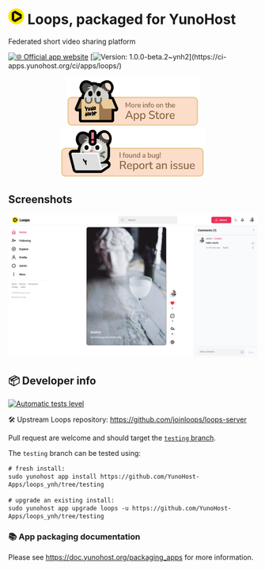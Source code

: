 <!--
N.B.: This README was automatically generated by <https://github.com/YunoHost/apps_tools/blob/main/readme_generator>
It shall NOT be edited by hand.
-->

<h1>
  <img src="https://raw.githubusercontent.com/YunoHost/apps/main/logos/loops.png" width="32px" alt="Logo of Loops">
  Loops, packaged for YunoHost
</h1>

Federated short video sharing platform

[![🌐 Official app website](https://img.shields.io/badge/Official_app_website-darkgreen?style=for-the-badge)](https://joinloops.org)
[![Version: 1.0.0-beta.2~ynh2](https://img.shields.io/badge/Version-1.0.0--beta.2~ynh2-rgb(18,138,11)?style=for-the-badge)](https://ci-apps.yunohost.org/ci/apps/loops/)

<div align="center">
<a href="https://apps.yunohost.org/app/loops"><img height="100px" src="https://github.com/YunoHost/yunohost-artwork/raw/refs/heads/main/badges/neopossum-badges/badge_more_info_on_the_appstore.svg"/></a>
<a href="https://github.com/YunoHost-Apps/loops_ynh/issues"><img height="100px" src="https://github.com/YunoHost/yunohost-artwork/raw/refs/heads/main/badges/neopossum-badges/badge_report_an_issue.svg"/></a>
</div>


## Screenshots
![Screenshot of Loops](./doc/screenshots/screenshot.jpeg)

## 📦 Developer info

[![Automatic tests level](https://apps.yunohost.org/badge/cilevel/loops)](https://ci-apps.yunohost.org/ci/apps/loops/)

🛠️ Upstream Loops repository: <https://github.com/joinloops/loops-server>

Pull request are welcome and should target the [`testing` branch](https://github.com/YunoHost-Apps/loops_ynh/tree/testing).

The `testing` branch can be tested using:
```
# fresh install:
sudo yunohost app install https://github.com/YunoHost-Apps/loops_ynh/tree/testing

# upgrade an existing install:
sudo yunohost app upgrade loops -u https://github.com/YunoHost-Apps/loops_ynh/tree/testing
```

### 📚 App packaging documentation

Please see <https://doc.yunohost.org/packaging_apps> for more information.